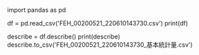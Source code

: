 import pandas as pd

df = pd.read_csv('FEH_00200521_220610143730.csv')
print(df)

describe = df.describe()
print(describe)
describe.to_csv('FEH_00200521_220610143730_基本統計量.csv')

